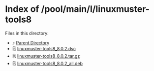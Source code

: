 
# Index of /pool/main/l/linuxmuster-tools8
Files in this directory:
- ⤴ [Parent Directory](../)
- 🗒 [linuxmuster-tools8_8.0.2.dsc](linuxmuster-tools8_8.0.2.dsc)
- 🗒 [linuxmuster-tools8_8.0.2.tar.gz](linuxmuster-tools8_8.0.2.tar.gz)
- 🗒 [linuxmuster-tools8_8.0.2_all.deb](linuxmuster-tools8_8.0.2_all.deb)

